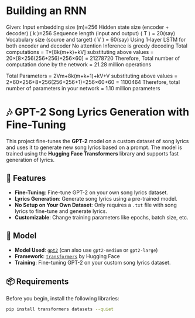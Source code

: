 # Building an RNN

Given: Input embedding size (m)=256 Hidden state size (encoder + decoder) ( k )=256 Sequence length (input and output) ( T ) = 20(say) Vocabulary size (source and target) ( V ) = 60(say) Using 1-layer LSTM for both encoder and decoder No attention Inference is greedy decoding Total computations = T×[8k(m+k)+kV] substituting above values = 20×[8×256(256+256)+256×60] = 21278720 Therefore, Total number of computation done by the network = 21.28 million operations

Total Parameters = 2Vm+8k(m+k+1)+kV+V substituting above values = 2×60×256+8×256(256+256+1)+256×60+60 = 1100464 Therefore, total number of parameters in your network = 1.10 million parameters


# 🎶 GPT-2 Song Lyrics Generation with Fine-Tuning

This project fine-tunes the **GPT-2** model on a custom dataset of song lyrics and uses it to generate new song lyrics based on a prompt. The model is trained using the **Hugging Face Transformers** library and supports fast generation of lyrics.

## 🚀 Features

- **Fine-Tuning**: Fine-tune GPT-2 on your own song lyrics dataset.
- **Lyrics Generation**: Generate song lyrics using a pre-trained model.
- **No Setup on Your Own Dataset**: Only requires a `.txt` file with song lyrics to fine-tune and generate lyrics.
- **Customizable**: Change training parameters like epochs, batch size, etc.

## 🧠 Model

- **Model Used**: [`gpt2`](https://huggingface.co/gpt2) (can also use `gpt2-medium` or `gpt2-large`)
- **Framework**: [`transformers`](https://huggingface.co/docs/transformers) by Hugging Face
- **Training**: Fine-tuning GPT-2 on your custom song lyrics dataset.

## 📦 Requirements

Before you begin, install the following libraries:

```bash
pip install transformers datasets --quiet
